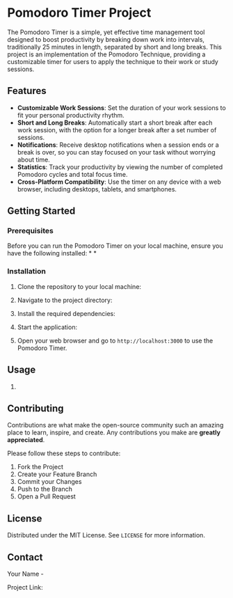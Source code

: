 # Pomodoro Timer Project

The Pomodoro Timer is a simple, yet effective time management tool designed to boost productivity by breaking down work into intervals, traditionally 25 minutes in length, separated by short and long breaks. This project is an implementation of the Pomodoro Technique, providing a customizable timer for users to apply the technique to their work or study sessions.

## Features

- **Customizable Work Sessions**: Set the duration of your work sessions to fit your personal productivity rhythm.
- **Short and Long Breaks**: Automatically start a short break after each work session, with the option for a longer break after a set number of sessions.
- **Notifications**: Receive desktop notifications when a session ends or a break is over, so you can stay focused on your task without worrying about time.
- **Statistics**: Track your productivity by viewing the number of completed Pomodoro cycles and total focus time.
- **Cross-Platform Compatibility**: Use the timer on any device with a web browser, including desktops, tablets, and smartphones.

## Getting Started

### Prerequisites

Before you can run the Pomodoro Timer on your local machine, ensure you have the following installed:
*
*

### Installation

1. Clone the repository to your local machine:

2. Navigate to the project directory:

3. Install the required dependencies:

4. Start the application:

5. Open your web browser and go to `http://localhost:3000` to use the Pomodoro Timer.

## Usage

1.

## Contributing

Contributions are what make the open-source community such an amazing place to learn, inspire, and create. Any contributions you make are **greatly appreciated**.

Please follow these steps to contribute:
1. Fork the Project
2. Create your Feature Branch 
3. Commit your Changes 
4. Push to the Branch 
5. Open a Pull Request

## License

Distributed under the MIT License. See `LICENSE` for more information.

## Contact

Your Name - 

Project Link: 
